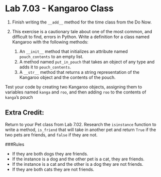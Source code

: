 # Lab 7.03 - Kangaroo Class

1. Finish writing the `__add__` method for the time class from the Do Now. 

2. This exercise is a cautionary tale about one of the most common, and difficult to find, errors in Python. Write a definition for a class named Kangaroo with the following methods:
	1. An `__init__` method that initializes an attribute named `pouch_contents` to an empty list.
	2. A method named `put_in_pouch` that takes an object of any type and adds it to `pouch_contents`.
	3. A `__str__` method that returns a string representation of the Kangaroo object and the contents of the pouch.

Test your code by creating two Kangaroo objects, assigning them to variables named `kanga` and `roo`, and then adding `roo` to the contents of `kanga`’s pouch

## Extra Credit: 
Return to your Pet class from Lab 7.02. Research the `isinstance` function to write a method, `is_friend` that will take in another pet and return `True` if the two pets are friends, and `false` if they are not. 

###Rules
* If they are both dogs they are friends. 
* If the instance is a dog and the other pet is a cat, they are friends. 
* If the instance is a cat and the other is a dog they are not friends. 
* If they are both cats they are not friends. 